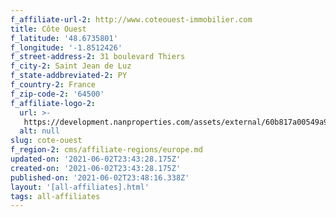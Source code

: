 ```yaml
---
f_affiliate-url-2: http://www.coteouest-immobilier.com
title: Côte Ouest
f_latitude: '48.6735801'
f_longitude: '-1.8512426'
f_street-address-2: 31 boulevard Thiers­
f_city-2: Saint Jean de Luz­
f_state-addbreviated-2: PY­
f_country-2: France
f_zip-code-2: '64500'
f_affiliate-logo-2:
  url: >-
   https://development.nanproperties.com/assets/external/60b817a00549a97b227397d3_6081e567408db15fba604138_60785a4538473ce39acd073d_content_unnamed.jpeg
  alt: null
slug: cote-ouest
f_region-2: cms/affiliate-regions/europe.md
updated-on: '2021-06-02T23:43:28.175Z'
created-on: '2021-06-02T23:43:28.175Z'
published-on: '2021-06-02T23:48:16.338Z'
layout: '[all-affiliates].html'
tags: all-affiliates
---
```



